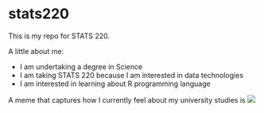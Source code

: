 # stats220

This is my repo for STATS 220. 

A little about me:

- I am undertaking a degree in Science
- I am taking STATS 220 because I am interested in data technologies
- I am interested in learning about R programming language  

A meme that captures how I currently feel about my university studies is ![](https://c.tenor.com/8druEACXtX8AAAAd/tenor.gif)
